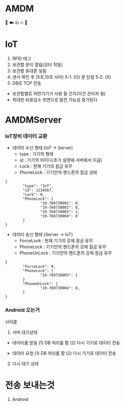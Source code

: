 # AMDM
💙 ☁️ 👍 🔥 🙌

# IoT
1. RFID 태그
2. 보관함 문이 열림(모터 작동)
3. 보관함 휴대폰 넣음
4. 센서 확인 후 (5초,10초 사이) 
5-1. (O) 문 닫힘
5-2. (X)
6. DB로 TCP 전송 

- 보관함별로 어떤기기가 사용 될 건지(이건 관리자 용)
- 최대한 비용감소 측면으로 발전 가능성 증가된다

# AMDMServer
### IoT장비 데이터 교환
* 데이터 수신 형태 (IoT -> Server) 
  * type : 기기의 형태
  * id : 기기의 아이디(초기 설정때 서버에서 지급)
  * Lock : 현재 기기의 잠금 유무
  * PhoneLock : 기기안의 핸드폰의 잠금 상태
```
{
        "type": "IoT",
        "id": 1234567,
        "Lock": 0,
        "PhoneLock": {
                "19-760730001": 0,
                "19-760730002": 0,
                "19-760730003": 1,
                "19-760730004": 0
        }
}
```
* 데이터 송신 형태 (Server -> IoT) 
  * ForceLock : 현재 기기의 강제 잠금 유무
  * PhoneLock : 기기안의 핸드폰의 강제 잠금 유무
  * PhoneUnLock : 기기안의 핸드폰의 강제 잠금 유무
```
{
        "ForceLock": 0,
        "PhoneLock": {
                "19-760730003": 1
        }
        "PhoneUnLock": {
                "19-760730004": 0,
        }
}
```
### Android 오는거

사이클
1. 서버 대기상태

- 데이터를 받음 
 (1) DB 처리를 함
 (2) 다시 기기로 데이터 전송

- 데이터 요청
 (1) DB 처리를 함
 (2) 다시 기기로 데이터 전송

2. 다시 대기 상태

# 전송 보내는것
1. Android